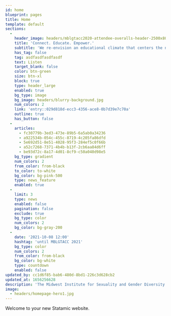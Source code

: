 ```yaml
---
id: home
blueprint: pages
title: Home
template: default
sections:
  -
    header_image: headers/mblgtacc2020-attendee-overalls-header-2500x800.jpg
    title: 'Connect. Educate. Empower.'
    subtitle: 'We re-envision an educational climate that centers the needs and experiences of systemically disadvantaged students and affirms and encourages sexuality and gender diversity.'
    has_tag: false
    tag: asdfasdfasdfasdf
    text: Listen
    target_blank: false
    color: btn-green
    size: btn-xl
    block: true
    type: header_large
    enabled: true
    bg_type: image
    bg_image: headers/blurry-background.jpg
    num_colors: 2
    link: 'entry::029d818d-ecc3-4356-ace8-0b7d39e7c70a'
    outline: true
    has_button: false
  -
    articles:
      - fc30779b-3ed3-473e-89b5-6a5ab0a34236
      - a922534b-054c-455c-8719-4c205fa86dfd
      - 5e692d51-8e51-4028-95f3-284ef5c0f66b
      - a52c7268-7371-4b4b-b13f-2cb6aa84d6ff
      - be93d72c-8a17-4d01-8cf9-c50a040d98e5
    bg_type: gradient
    num_colors: 2
    from_color: from-black
    to_color: to-white
    bg_color: bg-pink-500
    type: news_feature
    enabled: true
  -
    limit: 3
    type: news
    enabled: false
    pagination: false
    exclude: true
    bg_type: color
    num_colors: 2
    bg_color: bg-gray-200
  -
    date: '2021-10-08 12:00'
    hashtag: 'until MBLGTACC 2021'
    bg_type: color
    num_colors: 2
    from_color: from-black
    bg_color: bg-white
    type: countdown
    enabled: false
updated_by: cc1d6f85-bab6-480d-8bd1-226c3d628cb2
updated_at: 1656256628
description: 'The Midwest Institute for Sexuality and Gender Diversity re-envisions a culture of higher education where the needs and experiences of systematically disadvantaged students are centered and the diverse experiences across the spectrums of sexuality and gender are celebrated.'
image:
  - headers/homepage-hero1.jpg
---
```

Welcome to your new Statamic website.
